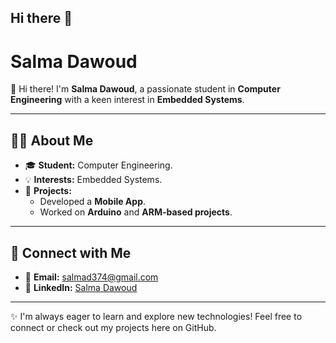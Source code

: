 ## Hi there 👋

# Salma Dawoud

👋 Hi there! I'm **Salma Dawoud**, a passionate student in **Computer Engineering** with a keen interest in **Embedded Systems**.

---

## 👩‍💻 About Me

- 🎓 **Student:** Computer Engineering.  
- 💡 **Interests:** Embedded Systems. 
- 📱 **Projects:**  
  - Developed a **Mobile App**.  
  - Worked on **Arduino** and **ARM-based projects**.  

---

## 🔗 Connect with Me

- 📧 **Email:** [salmad374@gmail.com](mailto:salmad374@gmail.com)  
- 💼 **LinkedIn:** [Salma Dawoud](https://www.linkedin.com/in/salma-dawoud)

---

✨ I'm always eager to learn and explore new technologies! Feel free to connect or check out my projects here on GitHub.  

